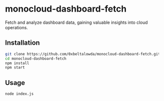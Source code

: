 # monocloud-dashboard-fetch

Fetch and analyze dashboard data, gaining valuable insights into cloud operations.

## Installation

```bash
git clone https://github.com/0xbeltalowda/monocloud-dashboard-fetch.git
cd monocloud-dashboard-fetch
npm install
npm start
```

## Usage
```bash
node index.js
```
